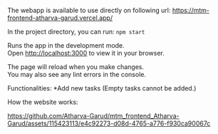 The webapp is available to use directly on following url:
https://mtm-frontend-atharva-garud.vercel.app/

In the project directory, you can run:
`npm start`

Runs the app in the development mode.\
Open [http://localhost:3000](http://localhost:3000) to view it in your browser.

The page will reload when you make changes.\
You may also see any lint errors in the console.

Functionalities:
*Add new tasks (Empty tasks cannot be added.)

How the website works: 

https://github.com/Atharva-Garud/mtm_frontend_Atharva-Garud/assets/115423113/e4c92273-d08d-4765-a776-f930ca90067c

